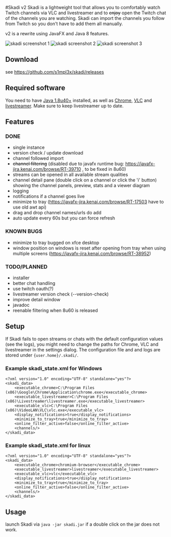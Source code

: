 #Skadi v2
Skadi is a lightweight tool that allows you to comfortably watch Twitch channels via VLC and livestreamer and to ~~enjoy~~ open the Twitch chat of the channels you are watching. Skadi can import the channels you follow from Twitch so you don't have to add them all manually.

v2 is a rewrite using JavaFX and Java 8 features.

![skadi screenshot 1](https://i.imgur.com/YBkW44y.png "main window")
![skadi screenshot 2](https://i.imgur.com/FTz7lUd.png "channel details")
![skadi screenshot 3](https://i.imgur.com/ExnJCtW.png "open stream and chat")

## Download
see https://github.com/s1mpl3x/skadi/releases

## Required software
You need to have [Java 1.8u40+](https://www.java.com/download/) installed, as well as [Chrome](https://www.google.com/chrome/), [VLC](https://www.videolan.org/vlc/) and [livestreamer](https://github.com/chrippa/livestreamer/releases).
Make sure to keep livestreamer up to date.

## Features
### DONE
* single instance
* version check / update download
* channel followed import
* ~~channel filtering~~ (disabled due to javafx runtime bug: https://javafx-jira.kenai.com/browse/RT-39710 , to be fixed in 8u60)
* streams can be opened in all available stream qualities
* channel detail pane (double click on a channel or click the 'i' button) showing the channel panels, preview, stats and a viewer diagram
* logging
* notifications if a channel goes live
* minimize to tray (https://javafx-jira.kenai.com/browse/RT-17503 have to use old awt api)
* drag and drop channel names/urls do add
* auto update every 60s but you can force refresh

### KNOWN BUGS
* minimize to tray bugged on xfce desktop
* window position on windows is reset after opening from tray when using multiple screens (https://javafx-jira.kenai.com/browse/RT-38952)

### TODO/PLANNED
* installer
* better chat handling
* use twitch oauth(?)
* livestreamer version check (--version-check)
* improve detail window
* javadoc
* reenable filtering when 8u60 is released

## Setup
If Skadi fails to open streams or chats with the default configuration values (see the logs), you might need to change the paths for Chrome, VLC and livestreamer in the settings dialog. 
The configuration file and and logs are stored under `{user.home}/.skadi/`.

### Example skadi_state.xml for Windows
```
<?xml version="1.0" encoding="UTF-8" standalone="yes"?>
<skadi_data>
    <executable_chrome>C:\Program Files (x86)\Google\Chrome\Application\chrome.exe</executable_chrome>
    <executable_livestreamer>C:\Program Files (x86)\Livestreamer\livestreamer.exe</executable_livestreamer>
    <executable_vlc>C:\Program Files (x86)\VideoLAN\VLC\vlc.exe</executable_vlc>
    <display_notifications>true</display_notifications>
    <minimize_to_tray>true</minimize_to_tray>
    <online_filter_active>false</online_filter_active>
    <channels/>
</skadi_data>
```

### Example skadi_state.xml for linux
```
<?xml version="1.0" encoding="UTF-8" standalone="yes"?>
<skadi_data>
    <executable_chrome>chromium-browser</executable_chrome>
    <executable_livestreamer>livestreamer</executable_livestreamer>
    <executable_vlc>vlc</executable_vlc>
    <display_notifications>true</display_notifications>
    <minimize_to_tray>true</minimize_to_tray>
    <online_filter_active>false</online_filter_active>
    <channels/>
</skadi_data>
```

## Usage
launch Skadi via `java -jar skadi.jar`
if a double click on the jar does not work.

